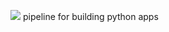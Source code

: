 ![](https://github.com/brunswyck/pycode/workflows/python-app/badge.svg)
pipeline for building python apps
